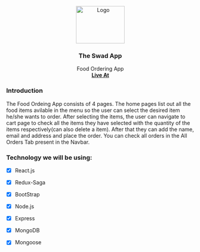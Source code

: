 <p align="center">
  <a href="https://github.com/othneildrew/Best-README-Template">
    <img src="https://cdn.dribbble.com/users/723155/screenshots/4572417/git.jpg?compress=1&resize=400x300" alt="Logo" width="130" height="100">
  </a>

  <h3 align="center">The Swad App</h3>

  <p align="center">
    Food Ordering App
    <br>
    <a href="https://swadapp.netlify.app/"><strong>Live At</strong></a>
  </p>
  
  
### Introduction

The Food Ordeing App consists of 4 pages. The home pages list out all the food items avilable in the menu so the user can select the desired item he/she wants to order. After selecting the items, the user can navigate to cart page to check all the items they have selected with the quantity of the items respectively(can also delete a item). After that they can add the name, email and address and place the order. You can check all orders in the All Orders Tab present in the Navbar.


### Technology we will be using: 

- [x]  React.js    
- [x]  Redux-Saga  
- [x]  BootStrap   
- [x]  Node.js    
- [x]  Express     
- [x]  MongoDB     
- [x]  Mongoose    

